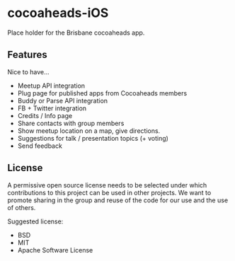 cocoaheads-iOS
==============

Place holder for the Brisbane cocoaheads app.

Features
--------

Nice to have...

* Meetup API integration
* Plug page for published apps from Cocoaheads members
* Buddy or Parse API integration
* FB + Twitter integration
* Credits / Info page
* Share contacts with group members
* Show meetup location on a map, give directions.
* Suggestions for talk / presentation topics (+ voting)
* Send feedback

License
-------

A permissive open source license needs to be selected under which contributions to this project can be used in other projects. We want to promote sharing in the group and reuse of the code for our use and the use of others.

Suggested license:

* BSD
* MIT
* Apache Software License

